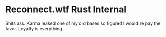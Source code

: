 # Reconnect.wtf Rust Internal
 Shits ass. Karma leaked one of my old bases so figured I would re pay the favor.
 Loyalty is everything.
